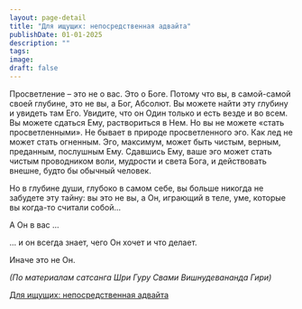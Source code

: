 ```yaml
---
layout: page-detail
title: "Для ищущих: непосредственная адвайта"
publishDate: 01-01-2025
description: ""
tags:
image:
draft: false
---
```


Просветление – это не о вас. Это о Боге. Потому что вы, в самой-самой своей глубине, это не вы, а Бог, Абсолют. Вы можете найти эту глубину и увидеть там Его. Увидите, что он Один только и есть везде и во всем. Вы можете сдаться Ему, раствориться в Нем. Но вы не можете «стать просветленными». Не бывает в природе просветленного эго. Как лед не может стать огненным. Эго, максимум, может быть чистым, верным, преданным, послушным Ему. Сдавшись Ему, ваше эго может стать чистым проводником воли, мудрости и света Бога, и действовать внешне, будто бы обычный человек.

Но в глубине души, глубоко в самом себе, вы больше никогда не забудете эту тайну: вы это не вы, а Он, играющий в теле, уме, которые вы когда-то считали собой...

А Он в вас ... 

... и он всегда знает, чего Он хочет и что делает.

Иначе это не Он.

_(По материалам сатсанга Шри Гуру Свами Вишнудевананда Гири)_

[Для ищущих: непосредственная адвайта](/binaries/file/news/f%5F3026.docx)
